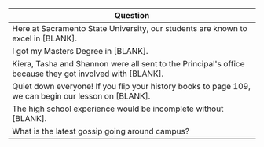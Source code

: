 Question |
--- |
Here at Sacramento State University, our students are known to excel in [BLANK]. |
I got my Masters Degree in [BLANK]. |
Kiera, Tasha and Shannon were all sent to the Principal's office because they got involved with [BLANK]. |
Quiet down everyone! If you flip your history books to page 109, we can begin our lesson on [BLANK]. |
The high school experience would be incomplete without [BLANK]. |
What is the latest gossip going around campus? |
